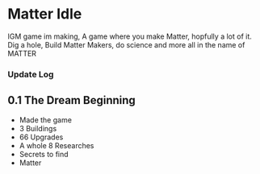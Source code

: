 # Matter Idle
IGM game im making, A game where you make Matter, hopfully a lot of it. Dig a hole, Build Matter Makers, do science and more all in the name of MATTER

### Update Log
## 0.1 The Dream Beginning
* Made the game
* 3 Buildings
* 66 Upgrades
* A whole 8 Researches 
* Secrets to find
* Matter
